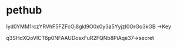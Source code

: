 # pethub

Iyd0YMM1rczYRVhF5FZFcOj8gkl9O0x0y3a5YyjzI0OrGo3kGB ->Key


q3SHdXQoVICT6p0NFAAUDosxFuR2FQNb8PiAqe37->secret
